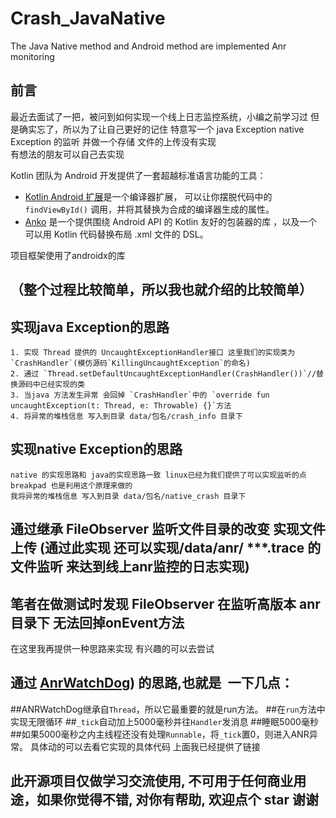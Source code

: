 # Crash_JavaNative
The Java Native method and Android method are implemented  Anr monitoring

## 前言

最近去面试了一把，被问到如何实现一个线上日志监控系统，小编之前学习过 但是确实忘了，所以为了让自己更好的记住
特意写一个 java Exception native Exception 的监听  并做一个存储 文件的上传没有实现  
有想法的朋友可以自己去实现

Kotlin 团队为 Android 开发提供了一套超越标准语言功能的工具：

- [Kotlin Android 扩展](https://www.kotlincn.net/docs/tutorials/android-plugin.html)是一个编译器扩展， 可以让你摆脱代码中的 `findViewById()` 调用，并将其替换为合成的编译器生成的属性。
- [Anko](http://github.com/kotlin/anko) 是一个提供围绕 Android API 的 Kotlin 友好的包装器的库 ，以及一个可以用 Kotlin 代码替换布局 .xml 文件的 DSL。

项目框架使用了androidx的库

## （整个过程比较简单，所以我也就介绍的比较简单）
## 实现java Exception的思路
    
    1. 实现 Thread 提供的 UncaughtExceptionHandler接口 这里我们的实现类为`CrashHandler`(模仿源码`KillingUncaughtException`的命名)
    2. 通过 `Thread.setDefaultUncaughtExceptionHandler(CrashHandler())`//替换源码中已经实现的类
    3. 当java 方法发生异常 会回掉 `CrashHandler`中的 `override fun uncaughtException(t: Thread, e: Throwable) {}`方法
    4. 将异常的堆栈信息 写入到目录 data/包名/crash_info 目录下

## 实现native Exception的思路  
    
    native 的实现思路和 java的实现思路一致 linux已经为我们提供了可以实现监听的点
    breakpad 也是利用这个原理来做的
    我将异常的堆栈信息 写入到目录 data/包名/native_crash 目录下

## 通过继承 FileObserver 监听文件目录的改变 实现文件上传 (通过此实现 还可以实现/data/anr/ ***.trace 的文件监听 来达到线上anr监控的日志实现)

## 笔者在做测试时发现 FileObserver 在监听高版本 anr目录下 无法回掉onEvent方法  
在这里我再提供一种思路来实现 有兴趣的可以去尝试
## 通过 [AnrWatchDog](https://github.com/SalomonBrys/ANR-WatchDog)) 的思路,也就是 一下几点：
  ##ANRWatchDog继承自`Thread`，所以它最重要的就是run方法。
  ##在`run`方法中实现无限循环
  ##`_tick`自动加上5000毫秒并往`Handler`发消息
  ##睡眠5000毫秒
  ##如果5000毫秒之内主线程还没有处理`Runnable`，将`_tick`置0，则进入ANR异常。
  具体动的可以去看它实现的具体代码 上面我已经提供了链接
  
  
## 此开源项目仅做学习交流使用, 不可用于任何商业用途，如果你觉得不错, 对你有帮助, 欢迎点个 star 谢谢
